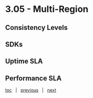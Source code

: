 # 3.05 - Multi-Region


## Consistency Levels




## SDKs




## Uptime SLA




## Performance SLA





[toc](June_2021.md) &nbsp; |  &nbsp; [previous](3_04_request_units.md) &nbsp; | &nbsp; [next](3_06_sql.md) &nbsp;
